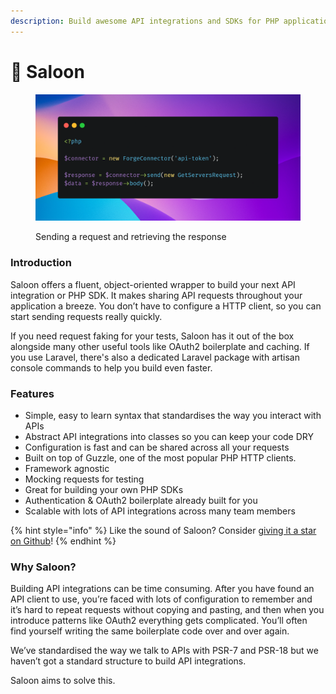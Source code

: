 ```yaml
---
description: Build awesome API integrations and SDKs for PHP application.
---
```


# 🤠 Saloon

<figure><img src=".gitbook/assets/carbon.png" alt=""><figcaption><p>Sending a request and retrieving the response</p></figcaption></figure>

### Introduction

Saloon offers a fluent, object-oriented wrapper to build your next API integration or PHP SDK. It makes sharing API requests throughout your application a breeze. You don’t have to configure a HTTP client, so you can start sending requests really quickly.

If you need request faking for your tests, Saloon has it out of the box alongside many other useful tools like OAuth2 boilerplate and caching. If you use Laravel, there's also a dedicated Laravel package with artisan console commands to help you build even faster.

### Features

* Simple, easy to learn syntax that standardises the way you interact with APIs
* Abstract API integrations into classes so you can keep your code DRY
* Configuration is fast and can be shared across all your requests
* Built on top of Guzzle, one of the most popular PHP HTTP clients.
* Framework agnostic
* Mocking requests for testing
* Great for building your own PHP SDKs
* Authentication & OAuth2 boilerplate already built for you
* Scalable with lots of API integrations across many team members

{% hint style="info" %}
Like the sound of Saloon? Consider [giving it a star on Github](https://github.com/sammyjo20/saloon)!
{% endhint %}

### Why Saloon?

Building API integrations can be time consuming. After you have found an API client to use, you’re faced with lots of configuration to remember and it’s hard to repeat requests without copying and pasting, and then when you introduce patterns like OAuth2 everything gets complicated. You’ll often find yourself writing the same boilerplate code over and over again.&#x20;

We’ve standardised the way we talk to APIs with PSR-7 and PSR-18 but we haven’t got a standard structure to build API integrations.

Saloon aims to solve this.
